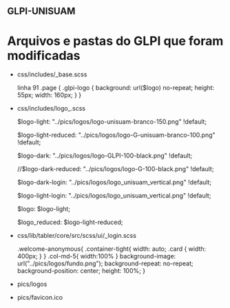 ## GLPI-UNISUAM

# Arquivos e pastas do GLPI que foram modificadas

* css/includes/_base.scss

    linha 91
    .page {
        .glpi-logo {
            background: url($logo) no-repeat;
            height: 55px;
            width: 160px;
        }
     }   
          
        
* css/includes/logo_.scss

    $logo-light: "../pics/logos/logo-unisuam-branco-150.png" !default;

    $logo-light-reduced: "../pics/logos/logo-G-unisuam-branco-100.png" !default;

    $logo-dark: "../pics/logos/logo-GLPI-100-black.png" !default;

    //$logo-dark-reduced: "../pics/logos/logo-G-100-black.png" !default;

    $logo-dark-login: "../pics/logos/logo_unisuam_vertical.png" !default;

    $logo-light-login: "../pics/logos/logo_unisuam_vertical.png" !default;

    $logo: $logo-light;

    $logo_reduced: $logo-light-reduced;

* css/lib/tabler/core/src/scss/ui/_login.scss

    .welcome-anonymous{
        .container-tight{
            width: auto;
            .card {
                width: 400px;
            }
        }
        .col-md-5{
            width:100%
        }
        background-image: url("../pics/logos/fundo.png");
        background-repeat: no-repeat;
        background-position: center;
        height: 100%;
    }
    
* pics/logos

* pics/favicon.ico
